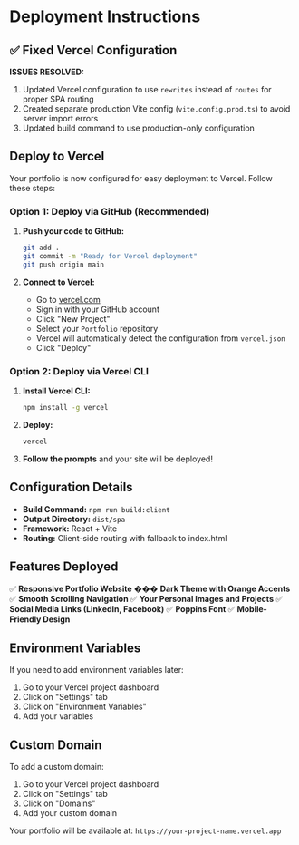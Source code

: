 # Deployment Instructions

## ✅ Fixed Vercel Configuration

**ISSUES RESOLVED:**

1. Updated Vercel configuration to use `rewrites` instead of `routes` for proper SPA routing
2. Created separate production Vite config (`vite.config.prod.ts`) to avoid server import errors
3. Updated build command to use production-only configuration

## Deploy to Vercel

Your portfolio is now configured for easy deployment to Vercel. Follow these steps:

### Option 1: Deploy via GitHub (Recommended)

1. **Push your code to GitHub:**

   ```bash
   git add .
   git commit -m "Ready for Vercel deployment"
   git push origin main
   ```

2. **Connect to Vercel:**
   - Go to [vercel.com](https://vercel.com)
   - Sign in with your GitHub account
   - Click "New Project"
   - Select your `Portfolio` repository
   - Vercel will automatically detect the configuration from `vercel.json`
   - Click "Deploy"

### Option 2: Deploy via Vercel CLI

1. **Install Vercel CLI:**

   ```bash
   npm install -g vercel
   ```

2. **Deploy:**

   ```bash
   vercel
   ```

3. **Follow the prompts** and your site will be deployed!

## Configuration Details

- **Build Command:** `npm run build:client`
- **Output Directory:** `dist/spa`
- **Framework:** React + Vite
- **Routing:** Client-side routing with fallback to index.html

## Features Deployed

✅ **Responsive Portfolio Website**
��� **Dark Theme with Orange Accents**
✅ **Smooth Scrolling Navigation**
✅ **Your Personal Images and Projects**
✅ **Social Media Links (LinkedIn, Facebook)**
✅ **Poppins Font**
✅ **Mobile-Friendly Design**

## Environment Variables

If you need to add environment variables later:

1. Go to your Vercel project dashboard
2. Click on "Settings" tab
3. Click on "Environment Variables"
4. Add your variables

## Custom Domain

To add a custom domain:

1. Go to your Vercel project dashboard
2. Click on "Settings" tab
3. Click on "Domains"
4. Add your custom domain

Your portfolio will be available at: `https://your-project-name.vercel.app`

